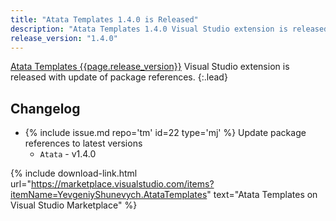 ```yaml
---
title: "Atata Templates 1.4.0 is Released"
description: "Atata Templates 1.4.0 Visual Studio extension is released with update of package references."
release_version: "1.4.0"
---
```


[Atata Templates {{page.release_version}}](https://marketplace.visualstudio.com/items?itemName=YevgeniyShunevych.AtataTemplates)
Visual Studio extension is released with update of package references.
{:.lead}

<!--more-->

## Changelog

- &#8203;{% include issue.md repo='tm' id=22 type='mj' %} Update package references to latest versions
  - `Atata` - v1.4.0

{% include download-link.html url="https://marketplace.visualstudio.com/items?itemName=YevgeniyShunevych.AtataTemplates" text="Atata Templates on Visual Studio Marketplace" %}